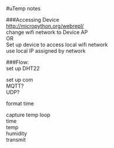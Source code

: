 #uTemp notes


###Accessing Device  
http://micropython.org/webrepl/  
change wifi network to Device AP  
OR  
Set up device to access local wifi network  
use local IP assigned by network  


###Flow:  
set up DHT22  
  
set up com   
    MQTT?  
    UDP?  
  
format time  
  
capture temp loop  
    time  
    temp  
    humidity  
    transmit  

    